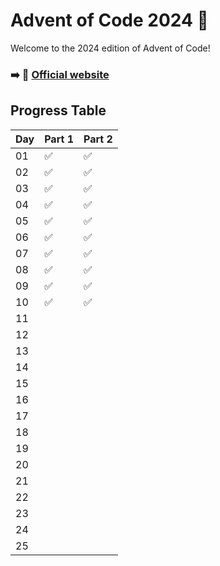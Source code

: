 # Advent of Code 2024 🎄

Welcome to the 2024 edition of Advent of Code! 

### ➡️ 🔗 [Official website](https://adventofcode.com/2024)

## Progress Table

| Day | Part 1 | Part 2 |
|-----|--------|--------|
| 01  |   ✅   |   ✅   |
| 02  |   ✅   |   ✅   |
| 03  |   ✅   |   ✅   |
| 04  |   ✅   |   ✅   |
| 05  |   ✅   |   ✅   |
| 06  |   ✅   |   ✅   |
| 07  |   ✅   |   ✅   |
| 08  |   ✅   |   ✅   |
| 09  |   ✅   |   ✅   |
| 10  |   ✅   |   ✅   |
| 11  |   |   |
| 12  |   |   |
| 13  |   |   |
| 14  |   |   |
| 15  |   |   |
| 16  |   |   |
| 17  |   |   |
| 18  |   |   |
| 19  |   |   |
| 20  |   |   |
| 21  |   |   |
| 22  |   |   |
| 23  |   |   |
| 24  |   |   |
| 25  |   |   |
